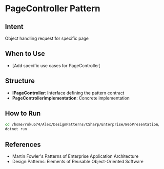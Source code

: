 # PageController Pattern

## Intent
Object handling request for specific page

## When to Use
- [Add specific use cases for PageController]

## Structure
- **IPageController**: Interface defining the pattern contract
- **PageControllerImplementation**: Concrete implementation

## How to Run
```bash
cd /home/roku674/Alex/DesignPatterns/CSharp/Enterprise/WebPresentation/PageController
dotnet run
```

## References
- Martin Fowler's Patterns of Enterprise Application Architecture
- Design Patterns: Elements of Reusable Object-Oriented Software
